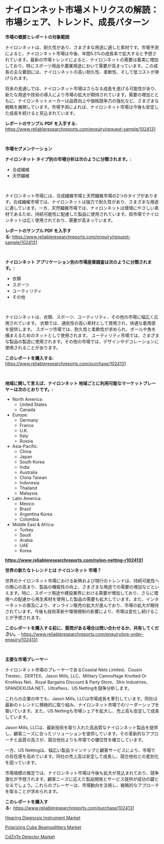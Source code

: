 <p><h1>ナイロンネット市場メトリクスの解読：市場シェア、トレンド、成長パターン</h1></p><p><strong>市場の概要とレポートの対象範囲</strong></p>
<p><p>ナイロンネットは、耐久性があり、さまざまな用途に適した素材です。市場予測によると、ナイロンネット市場は今後、年間5.3%の成長率で拡大すると予想されています。最新の市場トレンドによると、ナイロンネットの需要は着実に増加しており、特にスポーツ用品や農業用途において需要が高まっています。この成長の主な要因には、ナイロンネットの高い耐久性、柔軟性、そして低コストが挙げられます。</p><p>将来の見通しでは、ナイロンネット市場はさらなる成長を遂げる可能性があり、新たな用途や技術の導入により市場の拡大が期待されています。需要の増加とともに、ナイロンネットメーカーは品質向上や価格競争力の強化など、さまざまな戦略を展開しています。市場予測によれば、ナイロンネット市場は今後も安定した成長を続けると見込まれています。</p></p>
<p><strong>レポートのサンプル PDF を入手する:</strong> <a href="https://www.reliableresearchreports.com/enquiry/request-sample/1024131">https://www.reliableresearchreports.com/enquiry/request-sample/1024131</a></p>
<p>&nbsp;</p>
<p><strong>市場セグメンテーション</strong></p>
<p><strong>ナイロンネット タイプ別の市場分析は次のように分類されます。:</strong></p>
<p><ul><li>合成繊維</li><li>天然繊維</li></ul></p>
<p>&nbsp;</p>
<p><p>ナイロンネット市場には、合成繊維市場と天然繊維市場の2つのタイプがあります。合成繊維市場では、ナイロンネットは強力で耐久性があり、さまざまな用途に適しています。一方、天然繊維市場では、ナイロンネットは環境にやさしい素材であるため、持続可能性に配慮した製品に使用されています。両市場でナイロンネットは広く使用されており、需要が高まっています。</p></p>
<p><strong>レポートのサンプル PDF を入手する:</strong>&nbsp;<a href="https://www.reliableresearchreports.com/enquiry/request-sample/1024131">https://www.reliableresearchreports.com/enquiry/request-sample/1024131</a></p>
<p>&nbsp;</p>
<p><strong> ナイロンネット アプリケーション別の市場産業調査は次のように分類されます。:</strong></p>
<p><ul><li>衣類</li><li>スポーツ</li><li>ユーティリティ</li><li>その他</li></ul></p>
<p>&nbsp;</p>
<p><p>ナイロンネットは、衣類、スポーツ、ユーティリティ、その他の市場に幅広く応用されています。 衣類では、通気性の高い素材として使用され、快適な着用感を提供します。 スポーツ市場では、耐久性と柔軟性が求められ、ボールや魚を捕まえるためのネットとして使用されます。 ユーティリティ市場では、さまざまな製品の製造に使用されます。その他の市場では、デザインやデコレーションに使用されることがあります。</p></p>
<p><strong>このレポートを購入する:</strong>&nbsp; <a href="https://www.reliableresearchreports.com/purchase/1024131">https://www.reliableresearchreports.com/purchase/1024131</a></p>
<p>&nbsp;</p>
<p><strong>地域に関して言えば、ナイロンネット 地域ごとに利用可能なマーケットプレーヤーは次のとおりです。:</strong></p>
<p><ul>
    <li>
        North America:
        <ul>
            <li>United States</li>
            <li>Canada</li>
        </ul>
    </li>
    <li>
        Europe:
        <ul>
            <li>Germany</li>
            <li>France</li>
            <li>U.K.</li>
            <li>Italy</li>
            <li>Russia</li>
        </ul>
    </li>
    <li>
        Asia-Pacific:
        <ul>
            <li>China</li>
            <li>Japan</li>
            <li>South Korea</li>
            <li>India</li>
            <li>Australia</li>
            <li>China Taiwan</li>
            <li>Indonesia</li>
            <li>Thailand</li>
            <li>Malaysia</li>
        </ul>
    </li>
    <li>
        Latin America:
        <ul>
            <li>Mexico</li>
            <li>Brazil</li>
            <li>Argentina Korea</li>
            <li>Colombia</li>
        </ul>
    </li>
    <li>
        Middle East & Africa:
        <ul>
            <li>Turkey</li>
            <li>Saudi</li>
            <li>Arabia</li>
            <li>UAE</li>
            <li>Korea</li>
        </ul>
    </li>
    </ul></p>
<p><strong><a href="https://www.reliableresearchreports.com/nylon-netting-r1024131">https://www.reliableresearchreports.com/nylon-netting-r1024131</a></strong>&nbsp;</p>
<p><strong>世界の新たなトレンドとは ナイロンネット 市場？</strong></p>
<p><p>世界のナイロンネット市場における新興および現行のトレンドは、持続可能性への関心の高まり、製品の機能性の向上、さまざまな用途での需要の増加などといえます。特に、スポーツ用途や建設業界における需要が増加しており、さらに環境への配慮から再生素材を使用した製品の需要も拡大しています。また、インターネットの普及により、オンライン販売の拡大が進んでおり、市場の拡大が期待されています。今後も技術革新や環境規制の影響により、市場は変化し続けることが予想されます。</p></p>
<p><strong>このレポートを購入する前に、質問がある場合は問い合わせるか、共有してください。</strong>- <a href="https://www.reliableresearchreports.com/enquiry/pre-order-enquiry/1024131">https://www.reliableresearchreports.com/enquiry/pre-order-enquiry/1024131</a></p>
<p>&nbsp;</p>
<p><strong>主要な市場プレーヤー</strong></p>
<p><p>ナイロンネット市場のプレーヤーであるCoastal Nets Limited、Cousin Trestec、DERTEX、Jason Mills, LLC、Military Camouflage Knotted Or Knotless Net、Royal Bargains Discount & Party Store、Shiv Industries、SPANDEXUSA.NET、Ultraflexx、US Nettingを競争分析します。</p><p>これらの企業の中でも、Jason Mills, LLCは市場成長を牽引しています。同社は最新のトレンドに積極的に取り組み、ナイロンネット市場でのリーダーシップを築いています。また、US Nettingも市場シェアを拡大し、売上高も安定して成長しています。</p><p>Jason Mills, LLCは、最新技術を取り入れた高品質なナイロンネット製品を提供し、顧客ニーズに合ったソリューションを提供しています。その革新的なアプローチと品質の高さが、競合他社よりも市場での優位性を確立しています。</p><p>一方、US Nettingは、幅広い製品ラインナップと顧客サービスにより、市場での存在感を高めています。同社の売上高は安定して成長し、競合他社との差別化を図っています。</p><p>市場規模の推定では、ナイロンネット市場は今後も拡大が見込まれており、競争激化が予想されます。顧客ニーズに応えた製品開発とサービス提供が成功の鍵となるでしょう。これらのプレーヤーは、市場動向を注視し、戦略的なアプローチを取ることが求められます。</p></p>
<p><strong>このレポートを購入する:</strong>&nbsp;&nbsp;<a href="https://www.reliableresearchreports.com/purchase/1024131">https://www.reliableresearchreports.com/purchase/1024131</a></p>
<p><p><a href="https://github.com/JameTravis/Market-Research-Report-List-4/blob/main/hearing-diagnosis-instrument-market.md">Hearing Diagnosis Instrument Market</a></p><p><a href="https://unruly-ladybug-44b.notion.site/Polarizing-Cube-Beamsplitters-Market-Size-Reveals-the-Best-Marketing-Channels-In-Global-Industry-8ff72a4b11ce49488116e951276f174e">Polarizing Cube Beamsplitters Market</a></p><p><a href="https://shimmer-gardenia-37a.notion.site/CdZnTe-Detector-Market-Insights-into-Market-CAGR-Market-Trends-and-Growth-Strategies-439f4cc6049145baaf482ae26bfc984a">CdZnTe Detector Market</a></p></p>
